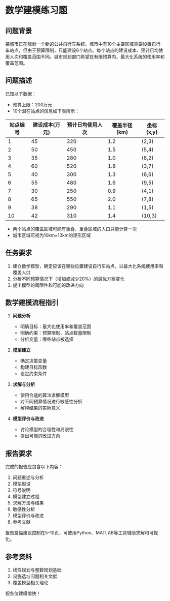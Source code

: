 # 数学建模练习题

## 问题背景

某城市正在规划一个新的公共自行车系统。城市中有10个主要区域需要设置自行车站点，但由于预算限制，只能建设6个站点。每个站点的建设成本、预计日均使用人次和覆盖范围不同。城市规划部门希望在有限预算内，最大化系统的使用率和覆盖范围。

## 问题描述

已知以下数据：
- 预算上限：200万元
- 10个潜在站点的信息如下表所示：

| 站点编号 | 建设成本(万元) | 预计日均使用人次 | 覆盖半径(km) | 坐标(x,y) |
|---------|--------------|-----------------|------------|----------|
| 1       | 45           | 320             | 1.2        | (2,3)    |
| 2       | 50           | 450             | 1.5        | (5,4)    |
| 3       | 35           | 280             | 1.0        | (8,2)    |
| 4       | 60           | 520             | 1.8        | (3,7)    |
| 5       | 40           | 300             | 1.3        | (6,6)    |
| 6       | 55           | 480             | 1.6        | (9,5)    |
| 7       | 30           | 250             | 0.9        | (4,1)    |
| 8       | 65           | 550             | 2.0        | (7,8)    |
| 9       | 38           | 290             | 1.1        | (1,5)    |
| 10      | 42           | 310             | 1.4        | (10,3)   |

- 两个站点的覆盖区域可能有重叠，重叠区域的人口只能计算一次
- 城市区域可视为10km×10km的矩形区域

## 任务要求

1. 建立数学模型，确定应该在哪些位置建设自行车站点，以最大化系统使用率和覆盖人口
2. 分析不同预算情况下（增加或减少20%）的最优方案变化
3. 提出模型的局限性和可能的改进方向

## 数学建模流程指引

1. **问题分析**
   - 明确目标：最大化使用率和覆盖范围
   - 明确约束：预算限制、站点数量限制
   - 分析变量：哪些站点被选择

2. **模型建立**
   - 确定决策变量
   - 构建目标函数
   - 设定约束条件

3. **求解与分析**
   - 使用合适的算法求解模型
   - 对不同预算情况进行敏感性分析
   - 解释结果的实际意义

4. **模型评价与改进**
   - 讨论模型的合理性和局限性
   - 提出可能的改进方向

## 报告要求

完成的报告应包含以下内容：
1. 问题重述与分析
2. 模型假设
3. 符号说明
4. 模型建立过程
5. 求解方法与结果
6. 敏感性分析
7. 模型评价与改进
8. 参考文献

报告篇幅建议控制在5-10页，可使用Python、MATLAB等工具辅助求解和可视化。

## 参考资料

1. 线性规划与整数规划基础
2. 设施选址问题相关文献
3. 覆盖模型相关理论

祝各位建模愉快！ 